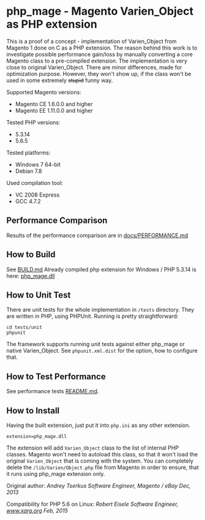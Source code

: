 php_mage - Magento Varien_Object as PHP extension
=====================

This is a proof of a concept - implementation of Varien_Object from Magento 1 done on C as a PHP extension. The reason behind this work is to investigate possible performance gain/loss by manually converting a core Magento class to a pre-compiled extension.
The implementation is very close to original Varien_Object. There are minor differences, made for optimization purpose. However, they won't show up, if the class won't be used in some extremely ~~stupid~~ funny way. 

Supported Magento versions:
* Magento CE 1.6.0.0 and higher
* Magento EE 1.11.0.0 and higher

Tested PHP versions:
* 5.3.14
* 5.6.5
 
Tested platforms:
* Windows 7 64-bit
* Debian 7.8

Used compilation tool:
- VC 2008 Express
- GCC 4.7.2

Performance Comparison
----------------------

Results of the performance comparison are in [docs/PERFORMANCE.md](docs/PERFORMANCE.md)

How to Build
-----------

See [BUILD.md](docs/BUILD.md)
Already compiled php extension for Windows / PHP 5.3.14 is here: [php_mage.dll](https://dl.dropboxusercontent.com/u/17950262/various/php_mage.dll)

How to Unit Test
-----------

There are unit tests for the whole implementation in `/tests` directory. They are written in PHP, using PHPUnit. Running is pretty straightforward:

	cd tests/unit
	phpunit
	
The framework supports running unit tests against either php_mage or native Varien_Object. See `phpunit.xml.dist` for the option, how to configure that. 

How to Test Performance
-----------

See performance tests [README.md](tests/performance/README.md).

How to Install
-----------

Having the built extension, just put it into `php.ini` as any other extension.

	extension=php_mage.dll

The extension will add `Varien_Object` class to the list of internal PHP classes. Magento won't need to autoload this class, so that it won't load the original `Varien_Object` that is coming with the system.
You can completely delete the `/lib/Varien/Object.php` file from Magento in order to ensure, that it runs using php_mage extension only.

Original author: 
_Andrey Tserkus_
_Software Engineer, Magento / eBay_
_Dec, 2013_

Compatibility for PHP 5.6 on Linux:
_Robert Eisele_
_Software Engineer, www.xarg.org_
_Feb, 2015_
